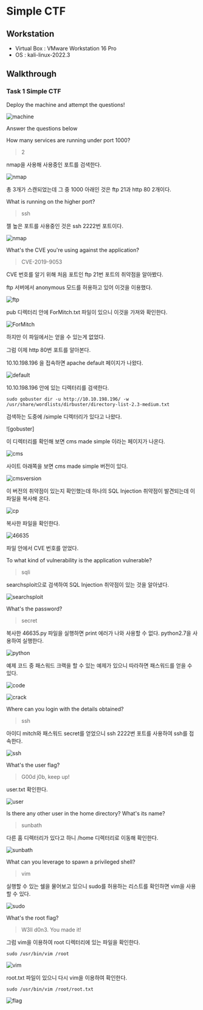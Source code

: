 # Simple CTF

## Workstation
- Virtual Box : VMware Workstation 16 Pro
- OS : kali-linux-2022.3

## Walkthrough
### Task 1 Simple CTF
Deploy the machine and attempt the questions!

![machine]()

Answer the questions below

How many services are running under port 1000?

> 2

nmap을 사용해 사용중인 포트를 검색한다.

![nmap]()

총 3개가 스캔되었는데 그 중 1000 아래인 것은 ftp 21과 http 80 2개이다.

What is running on the higher port?

> ssh

젤 높은 포트를 사용중인 것은 ssh 2222번 포트이다.

![nmap]()

What's the CVE you're using against the application?

> CVE-2019-9053

CVE 번호를 알기 위해 처음 포트인 ftp 21번 포트의 취약점을 알아봤다.

ftp 서버에서 anonymous 모드를 허용하고 있어 이것을 이용했다.

![ftp]()

pub 디렉터리 안에 ForMitch.txt 파일이 있으니 이것을 가져와 확인한다.

![ForMitch]()

하지만 이 파일에서는 얻을 수 있는게 없었다.

그럼 이제 http 80번 포트를 알아본다. 

10.10.198.196 을 접속하면 apache default 페이지가 나왔다. 

![default]()

10.10.198.196 안에 있는 디렉터리를 검색한다.

`sudo gobuster dir -u http://10.10.198.196/ -w /usr/share/wordlists/dirbuster/directory-list-2.3-medium.txt`

검색하는 도중에 /simple 디렉터리가 있다고 나왔다.

![gobuster]

이 디렉터리를 확인해 보면 cms made simple 이라는 페이지가 나온다.

![cms]()

사이트 아래쪽을 보면 cms made simple 버전이 있다.

![cmsversion]()

이 버전의 취약점이 있는지 확인했는데 하나의 SQL Injection 취약점이 발견되는데 이 파일을 복사해 온다.

![cp]()

복사한 파일을 확인한다.

![46635]()

파일 안에서 CVE 번호를 얻었다.

To what kind of vulnerability is the application vulnerable?

> sqli

searchsploit으로 검색하여 SQL Injection 취약점이 있는 것을 알아냈다.

![searchsploit]()

What's the password?

> secret

복사한 46635.py 파일을 실행하면 print 에러가 나와 사용할 수 없다. python2.7을 사용하여 실행한다.

![python]()

예제 코드 중 패스워드 크랙을 할 수 있는 예제가 있으니 따라하면 패스워드를 얻을 수 있다.

![code]()

![crack]()

Where can you login with the details obtained?

> ssh

아이디 mitch와 패스워드 secret를 얻었으니 ssh 2222번 포트를 사용하여 ssh를 접속한다.

![ssh]()

What's the user flag?

> G00d j0b, keep up!

user.txt 확인한다.

![user]()

Is there any other user in the home directory? What's its name?

> sunbath

다른 홈 디렉터리가 있다고 하니 /home 디렉터리로 이동해 확인한다.

![sunbath]()

What can you leverage to spawn a privileged shell?

> vim

실행할 수 있는 쉘을 물어보고 있으니 sudo를 허용하는 리스트를 확인하면 vim을 사용할 수 있다.

![sudo]()

What's the root flag?

> W3ll d0n3. You made it!

그럼 vim을 이용하여 root 디렉터리에 있는 파일을 확인한다.

`sudo /usr/bin/vim /root`

![vim]()

root.txt 파일이 있으니 다시 vim을 이용하여 확인한다.

`sudo /usr/bin/vim /root/root.txt`

![flag]()